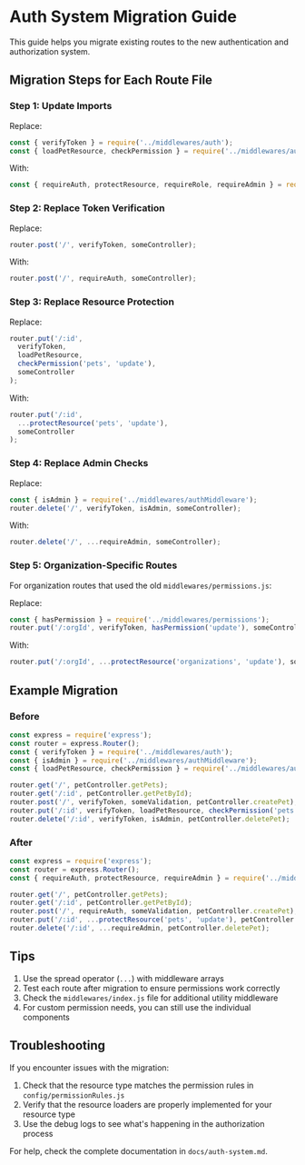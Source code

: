 # Auth System Migration Guide

This guide helps you migrate existing routes to the new authentication and authorization system.

## Migration Steps for Each Route File

### Step 1: Update Imports

Replace:
```javascript
const { verifyToken } = require('../middlewares/auth');
const { loadPetResource, checkPermission } = require('../middlewares/authorization');
```

With:
```javascript
const { requireAuth, protectResource, requireRole, requireAdmin } = require('../middlewares');
```

### Step 2: Replace Token Verification

Replace:
```javascript
router.post('/', verifyToken, someController);
```

With:
```javascript
router.post('/', requireAuth, someController);
```

### Step 3: Replace Resource Protection

Replace:
```javascript
router.put('/:id', 
  verifyToken,
  loadPetResource,
  checkPermission('pets', 'update'),
  someController
);
```

With:
```javascript
router.put('/:id', 
  ...protectResource('pets', 'update'),
  someController
);
```

### Step 4: Replace Admin Checks

Replace:
```javascript
const { isAdmin } = require('../middlewares/authMiddleware');
router.delete('/', verifyToken, isAdmin, someController);
```

With:
```javascript
router.delete('/', ...requireAdmin, someController);
```

### Step 5: Organization-Specific Routes

For organization routes that used the old `middlewares/permissions.js`:

Replace:
```javascript
const { hasPermission } = require('../middlewares/permissions');
router.put('/:orgId', verifyToken, hasPermission('update'), someController);
```

With:
```javascript
router.put('/:orgId', ...protectResource('organizations', 'update'), someController);
```

## Example Migration

### Before

```javascript
const express = require('express');
const router = express.Router();
const { verifyToken } = require('../middlewares/auth');
const { isAdmin } = require('../middlewares/authMiddleware');
const { loadPetResource, checkPermission } = require('../middlewares/authorization');

router.get('/', petController.getPets);
router.get('/:id', petController.getPetById);
router.post('/', verifyToken, someValidation, petController.createPet);
router.put('/:id', verifyToken, loadPetResource, checkPermission('pets', 'update'), petController.updatePet);
router.delete('/:id', verifyToken, isAdmin, petController.deletePet);
```

### After

```javascript
const express = require('express');
const router = express.Router();
const { requireAuth, protectResource, requireAdmin } = require('../middlewares');

router.get('/', petController.getPets);
router.get('/:id', petController.getPetById);
router.post('/', requireAuth, someValidation, petController.createPet);
router.put('/:id', ...protectResource('pets', 'update'), petController.updatePet);
router.delete('/:id', ...requireAdmin, petController.deletePet);
```

## Tips

1. Use the spread operator (`...`) with middleware arrays
2. Test each route after migration to ensure permissions work correctly
3. Check the `middlewares/index.js` file for additional utility middleware
4. For custom permission needs, you can still use the individual components

## Troubleshooting

If you encounter issues with the migration:

1. Check that the resource type matches the permission rules in `config/permissionRules.js`
2. Verify that the resource loaders are properly implemented for your resource type
3. Use the debug logs to see what's happening in the authorization process

For help, check the complete documentation in `docs/auth-system.md`. 